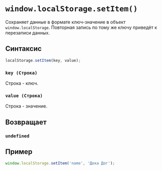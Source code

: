 # `window.localStorage.setItem()`

Сохраняет данные в формате ключ-значение в объект `window.localStorage`. Повторная запись по тому же ключу приведёт к перезаписи данных.

## Синтаксис

```js
localStorage.setItem(key, value);
```

### `key (Строка)`

Строка - ключ.

### `value (Строка)`

Строка - значение.

## Возвращает

### `undefined`

## Пример

```js
window.localStorage.setItem('name', 'Дока Дог');
```
